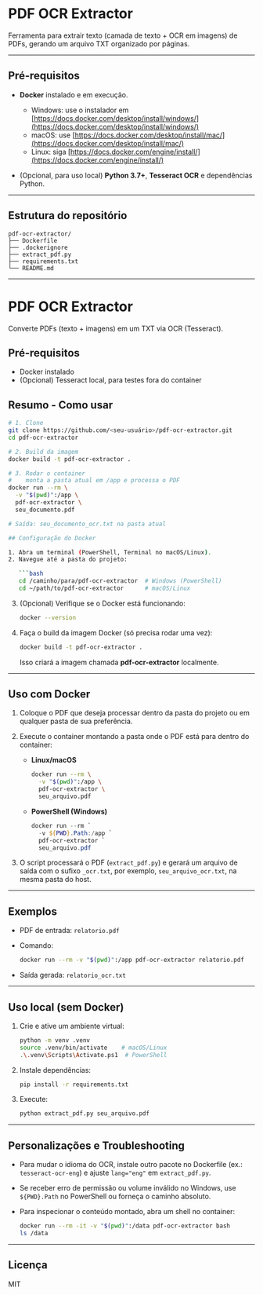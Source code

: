 # PDF OCR Extractor

Ferramenta para extrair texto (camada de texto + OCR em imagens) de PDFs, gerando um arquivo TXT organizado por páginas.

---

## Pré-requisitos

* **Docker** instalado e em execução.

  * Windows: use o instalador em [https://docs.docker.com/desktop/install/windows/](https://docs.docker.com/desktop/install/windows/)
  * macOS: use [https://docs.docker.com/desktop/install/mac/](https://docs.docker.com/desktop/install/mac/)
  * Linux: siga [https://docs.docker.com/engine/install/](https://docs.docker.com/engine/install/)
* (Opcional, para uso local) **Python 3.7+**, **Tesseract OCR** e dependências Python.

---

## Estrutura do repositório

```
pdf-ocr-extractor/
├── Dockerfile
├── .dockerignore
├── extract_pdf.py
├── requirements.txt
└── README.md
```

---
# PDF OCR Extractor

Converte PDFs (texto + imagens) em um TXT via OCR (Tesseract).

## Pré-requisitos

- Docker instalado  
- (Opcional) Tesseract local, para testes fora do container  

## Resumo - Como usar

```bash
# 1. Clone
git clone https://github.com/<seu-usuário>/pdf-ocr-extractor.git
cd pdf-ocr-extractor

# 2. Build da imagem
docker build -t pdf-ocr-extractor .

# 3. Rodar o container
#    monta a pasta atual em /app e processa o PDF
docker run --rm \
  -v "$(pwd)":/app \
  pdf-ocr-extractor \
  seu_documento.pdf

# Saída: seu_documento_ocr.txt na pasta atual

## Configuração do Docker

1. Abra um terminal (PowerShell, Terminal no macOS/Linux).
2. Navegue até a pasta do projeto:

   ```bash
   cd /caminho/para/pdf-ocr-extractor  # Windows (PowerShell)
   cd ~/path/to/pdf-ocr-extractor      # macOS/Linux
   ```
3. (Opcional) Verifique se o Docker está funcionando:

   ```bash
   docker --version
   ```
4. Faça o build da imagem Docker (só precisa rodar uma vez):

   ```bash
   docker build -t pdf-ocr-extractor .
   ```

   Isso criará a imagem chamada **pdf-ocr-extractor** localmente.

---

## Uso com Docker

1. Coloque o PDF que deseja processar dentro da pasta do projeto ou em qualquer pasta de sua preferência.

2. Execute o container montando a pasta onde o PDF está para dentro do container:

   * **Linux/macOS**

     ```bash
     docker run --rm \
       -v "$(pwd)":/app \
       pdf-ocr-extractor \
       seu_arquivo.pdf
     ```

   * **PowerShell (Windows)**

     ```powershell
     docker run --rm `
       -v ${PWD}.Path:/app `
       pdf-ocr-extractor `
       seu_arquivo.pdf
     ```

3. O script processará o PDF (`extract_pdf.py`) e gerará um arquivo de saída com o sufixo `_ocr.txt`, por exemplo, `seu_arquivo_ocr.txt`, na mesma pasta do host.

---

## Exemplos

* PDF de entrada: `relatorio.pdf`
* Comando:

  ```bash
  docker run --rm -v "$(pwd)":/app pdf-ocr-extractor relatorio.pdf
  ```
* Saída gerada: `relatorio_ocr.txt`

---

## Uso local (sem Docker)

1. Crie e ative um ambiente virtual:

   ```bash
   python -m venv .venv
   source .venv/bin/activate    # macOS/Linux
   .\.venv\Scripts\Activate.ps1  # PowerShell
   ```
2. Instale dependências:

   ```bash
   pip install -r requirements.txt
   ```
3. Execute:

   ```bash
   python extract_pdf.py seu_arquivo.pdf
   ```

---

## Personalizações e Troubleshooting

* Para mudar o idioma do OCR, instale outro pacote no Dockerfile (ex.: `tesseract-ocr-eng`) e ajuste `lang="eng"` em `extract_pdf.py`.
* Se receber erro de permissão ou volume inválido no Windows, use `${PWD}.Path` no PowerShell ou forneça o caminho absoluto.
* Para inspecionar o conteúdo montado, abra um shell no container:

  ```bash
  docker run --rm -it -v "$(pwd)":/data pdf-ocr-extractor bash
  ls /data
  ```

---

## Licença

MIT
